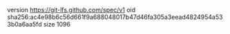 version https://git-lfs.github.com/spec/v1
oid sha256:ac4e98b6c56d661f9a688048017b47d46fa305a3eead4824954a533b0a6aa5fd
size 1096
